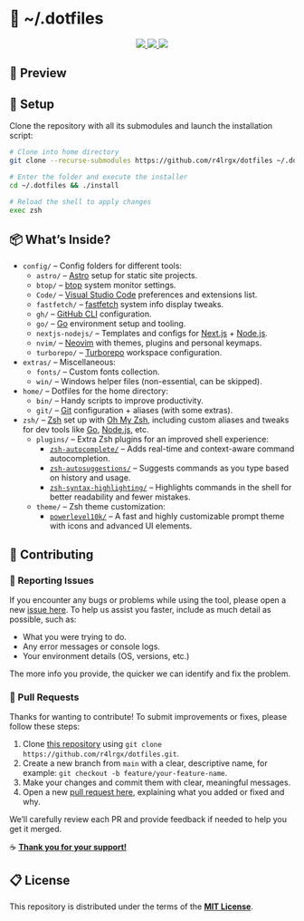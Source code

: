 # 📂 ~/.dotfiles

<div align="center">
  <a aria-label="License" href="https://github.com/r4lrgx/dotfiles/blob/main/LICENSE.md">
    <img src="https://img.shields.io/github/license/r4lrgx/dotfiles?style=flat-square&logo=github&color=limegreen&label=License">
  </a>
  <a aria-label="Version" href="https://github.com/r4lrgx/dotfiles/releases">
    <img src="https://img.shields.io/github/v/release/r4lrgx/dotfiles?style=flat-square&logo=github&color=limegreen&label=Latest">
  </a>
  <a aria-label="Issues" href="https://github.com/r4lrgx/dotfiles/issues">
    <img src="https://img.shields.io/github/issues/r4lrgx/dotfiles?style=flat-square&logo=github&color=limegreen&label=Issues">
  </a>
</div>

## 📸 Preview

## 🤖 Setup

Clone the repository with all its submodules and launch the installation script:

```bash
# Clone into home directory
git clone --recurse-submodules https://github.com/r4lrgx/dotfiles ~/.dotfiles

# Enter the folder and execute the installer
cd ~/.dotfiles && ./install

# Reload the shell to apply changes
exec zsh
```

## 📦 What’s Inside?

- `config/` – Config folders for different tools:
  - `astro/` – [Astro](https://astro.build/) setup for static site projects.
  - `btop/` – [btop](https://github.com/aristocratos/btop) system monitor settings.
  - `Code/` – [Visual Studio Code](https://code.visualstudio.com/) preferences and extensions list.
  - `fastfetch/` – [fastfetch](https://github.com/fastfetch-cli/fastfetch) system info display tweaks.
  - `gh/` – [GitHub CLI](https://cli.github.com/) configuration.
  - `go/` – [Go](https://go.dev/) environment setup and tooling.
  - `nextjs-nodejs/` – Templates and configs for [Next.js](https://nextjs.org/) + [Node.js](https://nodejs.org/).
  - `nvim/` – [Neovim](https://neovim.io/) with themes, plugins and personal keymaps.
  - `turborepo/` – [Turborepo](https://turbo.build/) workspace configuration.
- `extras/` – Miscellaneous:
  - `fonts/` – Custom fonts collection.
  - `win/` – Windows helper files (non-essential, can be skipped).
- `home/` – Dotfiles for the home directory:
  - `bin/` – Handy scripts to improve productivity.
  - `git/` – [Git](https://git-scm.com/) configuration + aliases (with some extras).
- `zsh/` – [Zsh](https://www.zsh.org/) set up with [Oh My Zsh](https://ohmyz.sh/), including custom aliases and tweaks for dev tools like [Go](https://go.dev/), [Node.js](https://nodejs.org/), etc.
  - `plugins/` – Extra Zsh plugins for an improved shell experience:
    - [`zsh-autocomplete/`](https://github.com/marlonrichert/zsh-autocomplete) – Adds real-time and context-aware command autocompletion.
    - [`zsh-autosuggestions/`](https://github.com/zsh-users/zsh-autosuggestions) – Suggests commands as you type based on history and usage.
    - [`zsh-syntax-highlighting/`](https://github.com/zsh-users/zsh-syntax-highlighting) – Highlights commands in the shell for better readability and fewer mistakes.
  - `theme/` – Zsh theme customization:
    - [`powerlevel10k/`](https://github.com/romkatv/powerlevel10k) – A fast and highly customizable prompt theme with icons and advanced UI elements.

## 🎯 Contributing

### 🔩 Reporting Issues

If you encounter any bugs or problems while using the tool, please open a new [issue here](../../issues).
To help us assist you faster, include as much detail as possible, such as:

- What you were trying to do.
- Any error messages or console logs.
- Your environment details (OS, versions, etc.)

The more info you provide, the quicker we can identify and fix the problem.

### 🔀 Pull Requests

Thanks for wanting to contribute! To submit improvements or fixes, please follow these steps:

1. Clone [this repository](https://github.com/r4lrgx/dotfiles.git) using `git clone https://github.com/r4lrgx/dotfiles.git`.
2. Create a new branch from `main` with a clear, descriptive name, for example: `git checkout -b feature/your-feature-name`.
3. Make your changes and commit them with clear, meaningful messages.
4. Open a new [pull request here](../../pulls), explaining what you added or fixed and why.

We’ll carefully review each PR and provide feedback if needed to help you get it merged.

☕ **[Thank you for your support!](https://ko-fi.com/A0A11481X5)**

<!--
## 📞 Contact

If you have any **Questions** or need **Help**, feel free to email me at [tsx@billoneta.xyz](mailto:tsx@billoneta.xyz) or better yet, start a discussion in our **[Github Community](../../discussions)**.
-->

## 📋 License

This repository is distributed under the terms of the **[MIT License](LICENSE.md)**.
